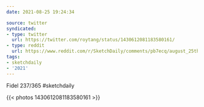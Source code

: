 ```yaml
---
date: 2021-08-25 19:24:34

source: twitter
syndicated:
- type: twitter
  url: https://twitter.com/roytang/status/1430612081183580161/
- type: reddit
  url: https://www.reddit.com/r/SketchDaily/comments/pb7ecq/august_25th_cuba/habxitz/
tags:
- sketchdaily
- '2021'
---
```


Fidel 237/365 #sketchdaily 

{{< photos 1430612081183580161 >}}